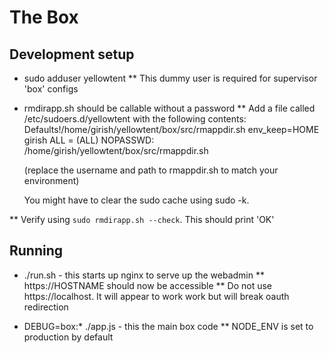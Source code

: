 The Box
=======

Development setup
-----------------
* sudo adduser yellowtent
** This dummy user is required for supervisor 'box' configs

* rmdirapp.sh should be callable without a password
** Add a file called /etc/sudoers.d/yellowtent with the following contents:
   Defaults!/home/girish/yellowtent/box/src/rmappdir.sh env_keep=HOME
   girish ALL = (ALL) NOPASSWD: /home/girish/yellowtent/box/src/rmappdir.sh

   (replace the username and path to rmappdir.sh to match your environment)

   You might have to clear the sudo cache using sudo -k.

** Verify using `sudo rmdirapp.sh --check`. This should print 'OK'

Running
-------
* ./run.sh - this starts up nginx to serve up the webadmin
** https://HOSTNAME should now be accessible
** Do not use https://localhost. It will appear to work work but will break oauth redirection

* DEBUG=box:* ./app.js - this the main box code
** NODE_ENV is set to production by default

